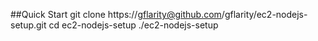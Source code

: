 ##Quick Start
  git clone https://gflarity@github.com/gflarity/ec2-nodejs-setup.git
  cd ec2-nodejs-setup
  ./ec2-nodejs-setup
